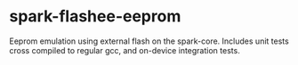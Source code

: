 spark-flashee-eeprom
====================

Eeprom emulation using external flash on the spark-core. Includes unit tests cross compiled to regular gcc, and on-device integration tests.
